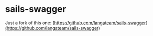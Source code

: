 # sails-swagger
Just a fork of this one: [https://github.com/langateam/sails-swagger](https://github.com/langateam/sails-swagger)